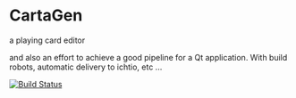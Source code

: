 # CartaGen
a playing card editor

and also an effort to achieve a good pipeline for a Qt application.
With build robots, automatic delivery to ichtio, etc ...

[![Build Status](https://travis-ci.org/DomDumont/CartaGen.svg?branch=master)](https://travis-ci.org/DomDumont/CartaGen)

